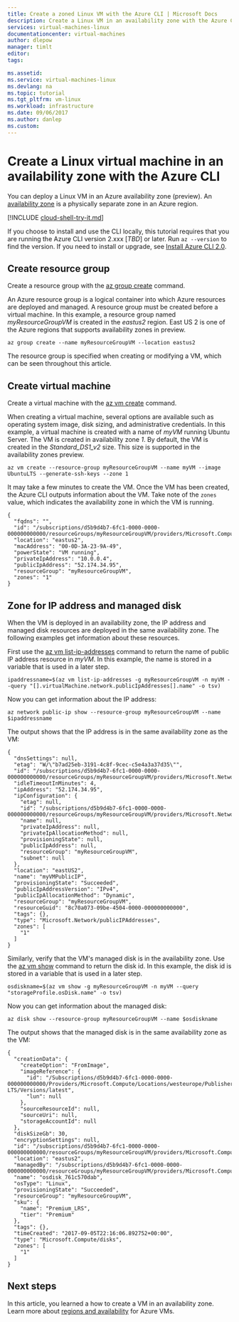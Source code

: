 ```yaml
---
title: Create a zoned Linux VM with the Azure CLI | Microsoft Docs
description: Create a Linux VM in an availability zone with the Azure CLI
services: virtual-machines-linux
documentationcenter: virtual-machines
author: dlepow
manager: timlt
editor: 
tags: 

ms.assetid: 
ms.service: virtual-machines-linux
ms.devlang: na
ms.topic: tutorial
ms.tgt_pltfrm: vm-linux
ms.workload: infrastructure
ms.date: 09/06/2017
ms.author: danlep
ms.custom: 
---
```


# Create a Linux virtual machine in an availability zone with the Azure CLI

You can deploy a Linux VM in an Azure availability zone (preview). An [availability zone](../../availability-zones/az-overview.md) is a physically separate zone in an Azure region. 


[!INCLUDE [cloud-shell-try-it.md](../../../includes/cloud-shell-try-it.md)]

If you choose to install and use the CLI locally, this tutorial requires that you are running the Azure CLI version 2.xxx [*TBD*] or later. Run `az --version` to find the version. If you need to install or upgrade, see [Install Azure CLI 2.0]( /cli/azure/install-azure-cli). 

## Create resource group

Create a resource group with the [az group create](/cli/azure/group#az_group_create) command.  

An Azure resource group is a logical container into which Azure resources are deployed and managed. A resource group must be created before a virtual machine. In this example, a resource group named *myResourceGroupVM* is created in the *eastus2* region. East US 2 is one of the Azure regions that supports availability zones in preview.

```azurecli-interactive 
az group create --name myResourceGroupVM --location eastus2
```

The resource group is specified when creating or modifying a VM, which can be seen throughout this article.

## Create virtual machine

Create a virtual machine with the [az vm create](/cli/azure/vm#az_vm_create) command. 

When creating a virtual machine, several options are available such as operating system image, disk sizing, and administrative credentials. In this example, a virtual machine is created with a name of *myVM* running Ubuntu Server. The VM is created in availability zone *1*. By default, the VM is created in the *Standard_DS1_v2* size. This size is supported in the availability zones preview.

```azurecli-interactive 
az vm create --resource-group myResourceGroupVM --name myVM --image UbuntuLTS --generate-ssh-keys --zone 1
```

It may take a few minutes to create the VM. Once the VM has been created, the Azure CLI outputs information about the VM. Take note of the `zones` value, which indicates the availability zone in which the VM is running. 

```azurecli-interactive 
{
  "fqdns": "",
  "id": "/subscriptions/d5b9d4b7-6fc1-0000-0000-000000000000/resourceGroups/myResourceGroupVM/providers/Microsoft.Compute/virtualMachines/myVM",
  "location": "eastus2",
  "macAddress": "00-0D-3A-23-9A-49",
  "powerState": "VM running",
  "privateIpAddress": "10.0.0.4",
  "publicIpAddress": "52.174.34.95",
  "resourceGroup": "myResourceGroupVM",
  "zones": "1"
}
```

## Zone for IP address and managed disk

When the VM is deployed in an availability zone, the IP address and managed disk resources are deployed in the same availability zone. The following examples get information about these resources.

First use the [az vm list-ip-addresses](/cli/azure/vm#az_vm_list_ip_addresses) command to return the name of public IP address resource in *myVM*. In this example, the name is stored in a variable that is used in a later step.

```azurecli-interactive
ipaddressname=$(az vm list-ip-addresses -g myResourceGroupVM -n myVM --query "[].virtualMachine.network.publicIpAddresses[].name" -o tsv)
```

Now you can get information about the IP address:

```azurecli-interactive
az network public-ip show --resource-group myResourceGroupVM --name $ipaddressname
```

The output shows that the IP address is in the same availability zone as the VM:

```azurecli-interactive
{
  "dnsSettings": null,
  "etag": "W/\"b7ad25eb-3191-4c8f-9cec-c5e4a3a37d35\"",
  "id": "/subscriptions/d5b9d4b7-6fc1-0000-0000-000000000000/resourceGroups/myResourceGroupVM/providers/Microsoft.Network/publicIPAddresses/myVMPublicIP",
  "idleTimeoutInMinutes": 4,
  "ipAddress": "52.174.34.95",
  "ipConfiguration": {
    "etag": null,
    "id": "/subscriptions/d5b9d4b7-6fc1-0000-0000-000000000000/resourceGroups/myResourceGroupVM/providers/Microsoft.Network/networkInterfaces/myVMVMNic/ipConfigurations/ipconfigmyVM",
    "name": null,
    "privateIpAddress": null,
    "privateIpAllocationMethod": null,
    "provisioningState": null,
    "publicIpAddress": null,
    "resourceGroup": "myResourceGroupVM",
    "subnet": null
  },
  "location": "eastUS2",
  "name": "myVMPublicIP",
  "provisioningState": "Succeeded",
  "publicIpAddressVersion": "IPv4",
  "publicIpAllocationMethod": "Dynamic",
  "resourceGroup": "myResourceGroupVM",
  "resourceGuid": "8c70a073-09be-4504-0000-000000000000",
  "tags": {},
  "type": "Microsoft.Network/publicIPAddresses",
  "zones": [
    "1"
  ]
}
```

Similarly, verify that the VM's managed disk is in the availability zone. Use the [az vm show](/cli/azure/vm#az_vm_show) command to return the disk id. In this example, the disk id is stored in a variable that is used in a later step. 

```azurecli-interactive
osdiskname=$(az vm show -g myResourceGroupVM -n myVM --query "storageProfile.osDisk.name" -o tsv)
```
Now you can get information about the managed disk:

```azurecli-interactive
az disk show --resource-group myResourceGroupVM --name $osdiskname
```

The output shows that the managed disk is in the same availability zone as the VM:

```azurecli-interactive
{
  "creationData": {
    "createOption": "FromImage",
    "imageReference": {
      "id": "/Subscriptions/d5b9d4b7-6fc1-0000-0000-000000000000/Providers/Microsoft.Compute/Locations/westeurope/Publishers/Canonical/ArtifactTypes/VMImage/Offers/UbuntuServer/Skus/16.04-LTS/Versions/latest",
      "lun": null
    },
    "sourceResourceId": null,
    "sourceUri": null,
    "storageAccountId": null
  },
  "diskSizeGb": 30,
  "encryptionSettings": null,
  "id": "/subscriptions/d5b9d4b7-6fc1-0000-0000-000000000000/resourceGroups/myResourceGroupVM/providers/Microsoft.Compute/disks/osdisk_761c570dab",
  "location": "eastus2",
  "managedBy": "/subscriptions/d5b9d4b7-6fc1-0000-0000-000000000000/resourceGroups/myResourceGroupVM/providers/Microsoft.Compute/virtualMachines/myVM",
  "name": "osdisk_761c570dab",
  "osType": "Linux",
  "provisioningState": "Succeeded",
  "resourceGroup": "myResourceGroupVM",
  "sku": {
    "name": "Premium_LRS",
    "tier": "Premium"
  },
  "tags": {},
  "timeCreated": "2017-09-05T22:16:06.892752+00:00",
  "type": "Microsoft.Compute/disks",
  "zones": [
    "1"
  ]
}
```
 


## Next steps

In this article, you learned a how to create a VM in an availability zone. Learn more about [regions and availability](regions-and-availability.md) for Azure VMs.




